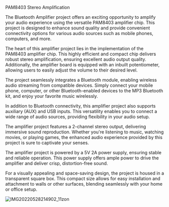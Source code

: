 PAM8403 Stereo Amplification

The Bluetooth Amplifier project offers an exciting opportunity to amplify your audio experience using the versatile PAM8403 amplifier chip. This project is designed to enhance sound quality and provide convenient connectivity options for various audio sources such as mobile phones, computers, and more.

The heart of this amplifier project lies in the implementation of the PAM8403 amplifier chip. This highly efficient and compact chip delivers robust stereo amplification, ensuring excellent audio output quality. Additionally, the amplifier board is equipped with an inbuilt potentiometer, allowing users to easily adjust the volume to their desired level.

The project seamlessly integrates a Bluetooth module, enabling wireless audio streaming from compatible devices. Simply connect your mobile phone, computer, or other Bluetooth-enabled devices to the MP3 Bluetooth kit, and enjoy your favorite music wirelessly.

In addition to Bluetooth connectivity, this amplifier project also supports auxiliary (AUX) and USB inputs. This versatility enables you to connect a wide range of audio sources, providing flexibility in your audio setup.

The amplifier project features a 2-channel stereo output, delivering immersive sound reproduction. Whether you're listening to music, watching movies, or playing games, the enhanced audio experience provided by this project is sure to captivate your senses.

The amplifier project is powered by a 5V 2A power supply, ensuring stable and reliable operation. This power supply offers ample power to drive the amplifier and deliver crisp, distortion-free sound.

For a visually appealing and space-saving design, the project is housed in a transparent square box. This compact size allows for easy installation and attachment to walls or other surfaces, blending seamlessly with your home or office setup.




![IMG20220528214902_11zon](https://github.com/EpicInsaan/PAM8403_Stereo_Amplification/assets/87660943/fa38f2de-4c7c-4b26-ae55-578b8800af69)
